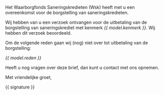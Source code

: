 Het Waarborgfonds Saneringskredieten (Wsk) heeft met u een overeenkomst voor de borgstelling van saneringskredieten.

Wij hebben van u een verzoek ontvangen voor de uitbetaling van de borgstelling van saneringskrediet met kenmerk *{{ model.kenmerk }}*. Wij hebben dit verzoek beoordeeld.

Om de volgende reden gaan wij (nog) niet over tot uitbetaling van de borgstelling:

*{{ model.reden }}*

Heeft u nog vragen over deze brief, dan kunt u contact met ons opnemen.

Met vriendelijke groet,

{{ signature }} 